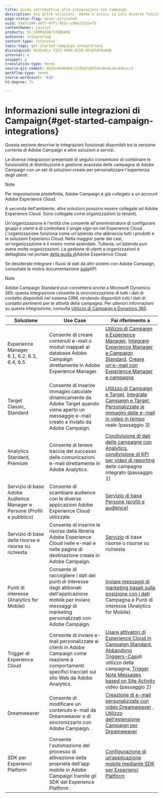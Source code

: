 ```yaml
---
title: Guida introduttiva alle integrazioni con Campaign
description: Usa altre soluzioni  Adobe e unisci le loro diverse funzionalità con Campaign.
page-status-flag: never-activated
uuid: 59d7cd99-a6f7-47f1-9b5c-c50e27a2bef8
contentOwner: sauviat
products: SG_CAMPAIGN/STANDARD
audience: integrating
content-type: reference
topic-tags: get-started-campaign-integrations
discoiquuid: 9633e9ca-3323-499b-8259-45165d59a4d0
internal: n
snippet: y
translation-type: tm+mt
source-git-commit: d425e4b96604133fbdfc66fde38e4ca5c84baccd
workflow-type: tm+mt
source-wordcount: '632'
ht-degree: 7%

---
```



# Informazioni sulle integrazioni di Campaign{#get-started-campaign-integrations}

Questa sezione descrive le integrazioni funzionali disponibili tra la versione corrente di  Adobe Campaign e altre soluzioni e servizi.

Le diverse integrazioni presentate di seguito consentono di combinare le funzionalità di distribuzione e gestione avanzata delle campagne di  Adobe Campaign con un set di soluzioni create per personalizzare l&#39;esperienza degli utenti.

>[!NOTE]
>
> Per impostazione predefinita,  Adobe Campaign è già collegato a un account Adobe Experience Cloud.

A seconda dell&#39;ambiente, altre soluzioni possono essere collegate ad Adobe Experience Cloud. Sono collegate come organizzazioni (o tenant).

Un&#39;organizzazione è l&#39;entità che consente all&#39;amministratore di configurare gruppi e utenti e di controllare il single sign-on nel Experience Cloud . L&#39;organizzazione funziona come un&#39;azienda che abbraccia tutti i prodotti e le soluzioni  Experienci Cloud. Nella maggior parte dei casi, un&#39;organizzazione è il vostro nome aziendale. Tuttavia, un&#39;azienda può avere molte organizzazioni. La gestione di utenti e organizzazioni è dettagliata nel portale [della guida di](https://docs.adobe.com/content/help/en/core-services/interface/manage-users-and-products/organizations.html)Adobe Experience Cloud.

Se desiderate integrare i flussi di dati da altri sistemi con  Adobe Campaign, consultate la nostra documentazione [sulle](../../api/using/get-started-apis.md)API.

>[!NOTE]
>
> Adobe Campaign Standard può connettersi anche a Microsoft Dynamics 365: questa integrazione consente la sincronizzazione di tutti i dati di contatto disponibili nel sistema CRM, rendendo disponibili tutti i dati di contatto pertinenti per le attività della campagna. Per ulteriori informazioni su questa integrazione, consulta [Utilizzo di Campaign e Dynamics 365](../../integrating/using/working-with-campaign-standard-and-microsoft-dynamics-365.md).


<table> 
 <thead> 
  <tr> 
   <th> Soluzione<br /> </th> 
   <th> Use Case<br /> </th> 
   <th> Fai riferimento a<br /> </th> 
  </tr> 
 </thead> 
 <tbody> 
  <tr> 
   <td>  Experience Manager<br /> 6.1, 6.2, 6.3, 6.4, 6.5<br /> </td> 
   <td> Consente di creare contenuti e-mail o moduli mappati al database Adobe Campaign  direttamente in Adobe Experience Manager.<br /> </td> 
   <td> 
     <a href="../../integrating/using/integrating-with-experience-manager.md">Utilizzo di Campaign e  Experience Manager</a>, <a href="https://helpx.adobe.com/experience-manager/6-4/sites/administering/using/campaignstandard.html">Integrare  Experience Manager e Campaign Standard</a>, <a href="https://docs.campaign.adobe.com/doc/standard/getting_started/en/ACS_AEM.html">Creare un'e-mail con  Experience Manager e campagna</a> 
    </td> 
  </tr> 
  <tr> 
   <td> Target<br /> Classic, Standard<br /> </td> 
   <td> Consente di inserire immagini calcolate dinamicamente da  Adobe Target quando viene aperto un messaggio e-mail creato e inviato da  Adobe Campaign.<br /> </td> 
   <td> 
    <a href="../../integrating/using/about-campaign-target-integration.md">Utilizzo di Campaign e Target</a>, <a href="https://docs.adobe.com/content/help/en/target/using/integrate/campaign-and-target.html">Integrate Campaign e Target</a>, <a href="https://helpx.adobe.com/it/marketing-cloud/how-to/email-marketing.html">Personalizzate le immagini delle e-mail in video in tempo</a> reale (passaggio 3)
    </td> 
  </tr> 
  <tr> 
   <td> Analytics<br /> Standard, Premium <br /> </td> 
   <td> Consente di tenere traccia del successo delle comunicazioni e-mail direttamente in  Adobe Analytics.<br /> </td> 
   <td> 
    <a href="../../integrating/using/about-campaign-analytics-integration.md">Condivisione di dati delle campagne con Analytics</a>, <a href="https://helpx.adobe.com/it/marketing-cloud/how-to/email-marketing.html">condivisione di KPI per video di reporting</a> delle campagne integrato (passaggio 1)
    </td> 
  </tr> 
  <tr> 
   <td> Servizio di base Adobe Audience Manager e Persone (Profili e pubblico)<br /> </td> 
   <td> Consente di scambiare audience con le diverse applicazioni Adobe Experience Cloud utilizzate.<br /> </td> 
   <td> <a href="../../integrating/using/about-campaign-audience-manager-or-people-core-service-integration.md">Servizio di base Persone (profili e audience)</a><br /> </td> 
  </tr> 
  <tr> 
   <td> Servizio di base delle risorse e risorse su richiesta<br /> </td> 
   <td> Consente di inserire le risorse dalla libreria Adobe Experience Cloud nelle e-mail e nelle pagine di destinazione create in  Adobe Campaign.<br /> </td> 
   <td> <a href="../../integrating/using/working-with-campaign-and-assets-core-service.md">Servizio</a> di base risorse o risorse su richiesta<br /> </td> 
  </tr> 
  <tr> 
   <td> Punti di interesse (Analytics for Mobile)<br /> </td> 
   <td> Consente di raccogliere i dati dei punti di interesse dagli abbonati dell'applicazione mobile per inviare messaggi di marketing personalizzati con  Adobe Campaign.<br /> </td> 
   <td> <a href="../../integrating/using/about-campaign-points-of-interest-data-integration.md">Inviare messaggi di marketing basati sulla posizione con i dati</a> Campagna e Punti di interesse (Analytics for Mobile)<br /> </td> 
  </tr> 
  <tr> 
   <td> Trigger di Experience Cloud<br /> </td> 
   <td> Consente di inviare e-mail personalizzate ai clienti in  Adobe Campaign come reazione a comportamenti specifici tracciati sul sito Web da  Adobe Analytics.<br /> </td> 
   <td> 
    <a href="../../integrating/using/about-adobe-experience-cloud-triggers.md">Usare  attivatori di Experience Cloud in Campaign Standard</a>, <a href="../../integrating/using/abandonment-triggers-use-cases.md">Abbandono Triggers-Casi</a>di utilizzo della campagna, <a href="https://helpx.adobe.com/it/marketing-cloud/how-to/email-marketing.html">Trigger Note Messages based on Site Activity</a> video (passaggio 2)
    </td> 
  </tr> 
  <tr> 
   <td> Dreamweaver<br /> </td> 
   <td> Consente di modificare un contenuto e-mail da Dreamweaver e di sincronizzarlo con  Adobe Campaign.<br /> </td> 
   <td> 
    <a href="https://docs.adobe.com/content/help/it-IT/campaign-standard-learn/tutorials/designing-content/email-designer/dreamweaver-integration.html">Creazione di e-mail personalizzate con video Dreamweaver</a> , <a href="https://helpx.adobe.com/it/dreamweaver/using/working-with-dreamweaver-and-campaign.html">Utilizzo dell'estensione Campaign per Dreamweaver</a> 
  </td> 
  </tr> 
  <tr> 
   <td>  SDK per Experienci Platform<br /> </td> 
   <td> Consente l'automazione del processo di attivazione della proprietà dell'app mobile in  Adobe Campaign tramite gli SDK del Experience Platform .<br /> </td> 
   <td> <a href="https://docs.adobe.com/content/help/it-IT/campaign-standard/using/administrating/configuring-channels/configuring-a-mobile-application.html">Configurazione di un’applicazione mobile mediante  SDK per Experienci Platform</a><br /> </td> 
  </tr> 
 </tbody> 
</table>

